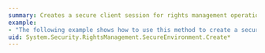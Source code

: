 ```yaml
---
summary: Creates a secure client session for rights management operations.
example:
- "The following example shows how to use this method to create a secure environment.  \n  \n [!code-csharp[RightsManagedPackagePublish#RmPkgPubSecEnv](~/samples/snippets/csharp/VS_Snippets_Wpf/RightsManagedPackagePublish/CSharp/Window1.xaml.cs#rmpkgpubsecenv)]\n [!code-vb[RightsManagedPackagePublish#RmPkgPubSecEnv](~/samples/snippets/visualbasic/VS_Snippets_Wpf/RightsManagedPackagePublish/visualbasic/window1.xaml.vb#rmpkgpubsecenv)]"
uid: System.Security.RightsManagement.SecureEnvironment.Create*
---
```

